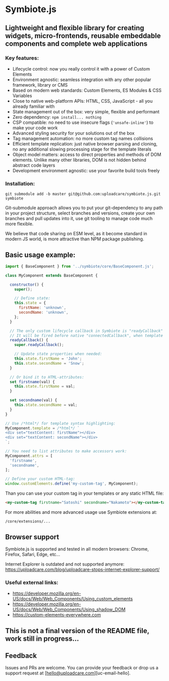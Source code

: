 # Symbiote.js

## Lightweight and flexible library for creating widgets, micro-frontends, reusable embeddable components and complete web applications

### Key features:
* Lifecycle control: now you really control it with a power of Custom Elements
* Environment agnostic: seamless integration with any other popular framework, library or CMS
* Based on modern web standards: Custom Elements, ES Modules & CSS Variables
* Close to native web-platform APIs: HTML, CSS, JavaScript - all you already familiar with
* State management out of the box: very simple, flexible and performant
* Zero dependency: `npm install... nothing`
* CSP compatible: no need to use insecure flags (`'unsafe-inline'`) to make your code work
* Advanced styling security for your solutions out of the box
* Tag management automation: no more custom tag names collisions
* Efficient template replication: just native browser parsing and cloning, no any additional slowing processing stage for the template literals
* Object model matters: access to direct properties and methods of DOM elements. Unlike many other libraries, DOM is not hidden behind abstract code layers
* Development environment agnostic: use your favorite build tools freely

### Installation:
`git submodule add -b master git@github.com:uploadcare/symbiote.js.git symbiote`

Git-submodule approach allows you to put your git-dependency to any path in your project structure, select branches and versions, create your own branches and pull updates into it, use git tooling to manage code much more flexible.

We believe that code sharing on ESM level, as it become standard in modern JS world, is more attractive than NPM package publishing.

## Basic usage example:
```javascript
import { BaseComponent } from '../symbiote/core/BaseComponent.js';

class MyComponent extends BaseComponent {

  constructor() {
    super();

    // Define state:
    this.state = {
      firstName: 'unknown',
      secondName: 'unknown',
    };
  }

  // The only custom lifecycle callback in Symbiote is "readyCallback"
  // It will be fired before native "connectedCallback", when template processing is over and component is created but not inserted into the DOM:
  readyCallback() {
    super.readyCallback();

    // Update state properties when needed:
    this.state.firstName = 'John';
    this.state.secondName = 'Snow';
  }

  // Or bind it to HTML-attributes:
  set firstname(val) {
    this.state.firstName = val;
  }

  set secondname(val) {
    this.state.secondName = val;
  }
}

// Use /*html*/ for template syntax highlighting:
MyComponent.template = /*html*/ `
<div set="textContent: firstName"></div>
<div set="textContent: secondName"></div>
`;

// You need to list attributes to make accessors work:
MyComponent.attrs = [
  'firstname',
  'secondname',
];

// Define your custom HTML-tag:
window.customElements.define('my-custom-tag', MyComponent);
```
Than you can use your custom tag in your templates or any static HTML file:
```html
<my-custom-tag firstname="Satoshi" secondname="Nakamoto"></my-custom-tag>
```

For more abilities and more advanced usage use Symbiote extensions at:

`/core/extensions/...`

## Browser support
Symbiote.js is supported and tested in all modern browsers: Chrome, Firefox, Safari, Edge, etc...

Internet Explorer is outdated and not supported anymore:
https://uploadcare.com/blog/uploadcare-stops-internet-explorer-support/

### Useful external links:
* https://developer.mozilla.org/en-US/docs/Web/Web_Components/Using_custom_elements
* https://developer.mozilla.org/en-US/docs/Web/Web_Components/Using_shadow_DOM
* https://custom-elements-everywhere.com

## This is not a final version of the README file, work still in progress...

## Feedback

Issues and PRs are welcome. You can provide your feedback or drop us a support
request at [hello@uploadcare.com][uc-email-hello].
